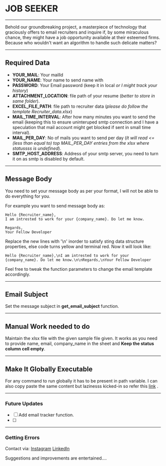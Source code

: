 # JOB SEEKER

---

Behold our groundbreaking project, a masterpiece of technology that graciously offers to email recruiters and inquire if, by some miraculous chance, they might have a job opportunity available at their esteemed firms. Because who wouldn't want an algorithm to handle such delicate matters?

---

## Required Data

- **YOUR_MAIL**: Your mailId
- **YOUR_NAME**: Your name to send name with
- **PASSWORD**: Your Email password (keep it in local _or I might track your history_)
- **ATTACHMENT_LOCATION**: file path of your resume (_better to store in same folder_).
- **EXCEL_FILE_PATH**: file path to recruiter data (_please do follow the template Recruiter_data.xlsx_)
- **MAIL_TIME_INTERVAL**: After how many minutes you want to send the email (keeping this to ensure uninteruped smtp connection and I have a speculation that mail account might get blocked if sent in small time interval).
- **MAIL_PER_DAY**: No of mails you want to send per day (_It will read <=(less than equal to) top MAIL_PER_DAY entries from the xlsx where statussss is undefined_).
- **SMTP_HOST_ADDRESS**: Address of your smtp server, you need to turn it on as smtp is disabled by default.
---

## Message Body

You need to set your message body as per your format, I will not be able to do everything for you.

For example you want to send message body as:

```
Hello {Recruiter_name},
I am intrested to work for your {company_name}. Do let me know.

Regards,
Your Fellow Developer
```

Replace the new lines with '\n' inorder to satisfy sting data structure properties, else code turns yellow and terminal red. Now it will look like:

```
Hello {Recruiter_name},\nI am intrested to work for your {company_name}. Do let me know.\n\nRegards,\nYour Fellow Developer
```

Feel free to tweak the function parameters to change the email template accordingly.

---

## Email Subject

Set the message subject in **get_email_subject** function.

---

## Manual Work needed to do

Maintain the xlsx file with the given sample file given. It works as you need to provide name, email, company_name in the sheet and **Keep the status column cell empty**.

---

## Make It Globally Executable

For any command to run globally it has to be present in path variable.
I can also copy paste the same content but lazinesss kicked-in so refer this [link](https://gist.github.com/joshwyatt/a6e20d28818b5183258b) .

---

### Future Updates

- [ ] Add email tracker function.
- [ ]

---

### Getting Errors

Contact via: [Instagram](https://www.instagram.com/___you_day___/) [LinkedIn](https://www.linkedin.com/in/udaygaidhane/)


Suggestions and improvements are entertained....